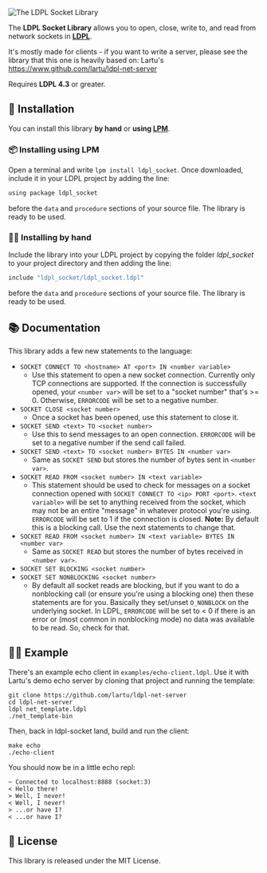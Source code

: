 ![The LDPL Socket Library](images/ldpl-socket-logo.png)

The **LDPL Socket Library** allows you to open, close, write to, and read from network sockets in [**LDPL**](https://www.github.com/lartu/ldpl).

It's mostly made for clients - if you want to write a server, please see the library that this one is heavily based on: Lartu's https://www.github.com/lartu/ldpl-net-server

Requires **LDPL 4.3** or greater.

## 🧰 Installation

You can install this library **by hand** or **using [LPM](https://github.com/Lartu/ldpl#-libraries)**.

### 📦 Installing using LPM

Open a terminal and write `lpm install ldpl_socket`. Once downloaded, include it in your LDPL project by adding the line:

```coffeescript
using package ldpl_socket
```

before the `data` and `procedure` sections of your source file. The library is ready to be used.

### ✋🏻 Installing by hand

Include the library into your LDPL project by copying the folder *ldpl_socket* to your project directory and then adding the line:

```coffeescript
include "ldpl_socket/ldpl_socket.ldpl"
```

before the `data` and `procedure` sections of your source file. The library is
ready to be used.

## 📚 Documentation

This library adds a few new statements to the language:

- `SOCKET CONNECT TO <hostname> AT <port> IN <number variable>`
   - Use this statement to open a new socket connection. Currently only TCP connections are supported. If the connection is successfully opened, your `<number var>` will be set to a "socket number" that's >= 0. Otherwise, `ERRORCODE` will be set to a negative number.
- `SOCKET CLOSE <socket number>`
   - Once a socket has been opened, use this statement to close it.
- `SOCKET SEND <text> TO <socket number>`
   - Use this to send messages to an open connection. `ERRORCODE` will be set to a negative number if the send call failed.
- `SOCKET SEND <text> TO <socket number> BYTES IN <number var>`
   - Same as `SOCKET SEND` but stores the number of bytes sent in `<number var>`.
- `SOCKET READ FROM <socket number> IN <text variable>`
   - This statement should be used to check for messages on a socket connection opened with `SOCKET CONNECT TO <ip> PORT <port>`. `<text variable>` will be set to anything received from the socket, which may not be an entire "message" in whatever protocol you're using. `ERRORCODE` will be set to 1 if the connection is closed. **Note:** By default this is a blocking call. Use the next statements to change that.
- `SOCKET READ FROM <socket number> IN <text variable> BYTES IN <number var>`
   - Same as `SOCKET READ` but stores the number of bytes received in `<number var>`.   
- `SOCKET SET BLOCKING <socket number>`
- `SOCKET SET NONBLOCKING <socket number>`
   - By default all socket reads are blocking, but if you want to do a nonblocking call (or ensure you're using a blocking one) then these statements are for you. Basically they set/unset `O_NONBLOCK` on the underlying socket. In LDPL, `ERRORCODE` will be set to < 0 if there is an error or (most common in nonblocking mode) no data was available to be read. So, check for that.
   
## 👷‍♂️ Example

There's an example echo client in `examples/echo-client.ldpl`. Use it with Lartu's demo echo server by cloning that project and running the template:

    git clone https://github.com/lartu/ldpl-net-server
    cd ldpl-net-server
    ldpl net_template.ldpl
    ./net_template-bin

Then, back in ldpl-socket land, build and run the client:

    make echo
    ./echo-client 

You should now be in a little echo repl:

    ~ Connected to localhost:8888 (socket:3)
    < Hello there!
    > Well, I never!
    < Well, I never!
    > ...or have I?
    < ...or have I?

## :scroll: License

This library is released under the MIT License.
